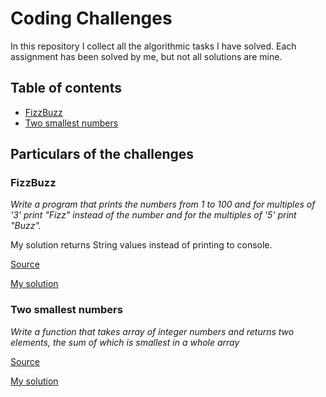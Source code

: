 # Coding Challenges
In this repository I collect all the algorithmic tasks I have solved. 
Each assignment has been solved by me, but not all solutions are mine.

## Table of contents
* [FizzBuzz](https://github.com/Kaliszando/coding-challenges#fizzbuzz)
* [Two smallest numbers](https://github.com/Kaliszando/coding-challenges#two-smallest-numbers)

## Particulars of the challenges

### FizzBuzz
_Write a program that prints the numbers from 1 to 100 and for multiples of '3' print "Fizz"
instead of the number and for the multiples of '5' print "Buzz"._

My solution returns String values instead of printing to console.

[Source](https://www.geeksforgeeks.org/fizz-buzz-implementation/)

[My solution](https://github.com/Kaliszando/coding-challenges/blob/main/src/main/java/com/challenges/FizzBuzzSolution.java)

### Two smallest numbers
_Write a function that takes array of integer numbers and returns two elements,
the sum of which is smallest in a whole array_  

[Source](https://cs.stackexchange.com/questions/47729/algorithm-for-finding-two-smallest-numbers-in-an-array)

[My solution](https://github.com/Kaliszando/coding-challenges/blob/main/src/main/java/com/challenges/TwoSmallestSolution.java)



